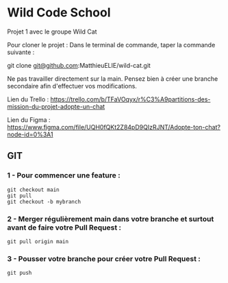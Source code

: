 # Wild Code School

Projet 1 avec le groupe Wild Cat

Pour cloner le projet :
Dans le terminal de commande, taper la commande suivante :

git clone git@github.com:MatthieuELIE/wild-cat.git


Ne pas travailler directement sur la main.
Pensez bien à créer une branche secondaire afin d'effectuer vos modifications.

Lien du Trello : 
https://trello.com/b/TFaVOqyx/r%C3%A9partitions-des-mission-du-projet-adopte-un-chat

Lien du Figma :
https://www.figma.com/file/UQH0fQKt2Z84pD9QIzRJNT/Adopte-ton-chat?node-id=0%3A1

## GIT
### 1 - Pour commencer une feature :
```
git checkout main
git pull
git checkout -b mybranch
```

### 2 - Merger régulièrement main dans votre branche et surtout avant de faire votre Pull Request :
```
git pull origin main
```

### 3 - Pousser votre branche pour créer votre Pull Request :
```
git push
```

